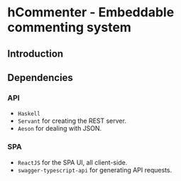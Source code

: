 # hCommenter - Embeddable commenting system

## Introduction

## Dependencies

### API

- `Haskell`
- `Servant` for creating the REST server.
- `Aeson` for dealing with JSON.

### SPA

- `ReactJS` for the SPA UI, all client-side.
- `swagger-typescript-api` for generating API requests.
